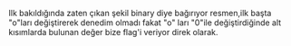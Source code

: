 Ilk bakıldığında zaten çıkan şekil binary diye bağırıyor resmen,ilk başta "o"ları değiştirerek denedim olmadı fakat "o" ları "0"ile değiştirdiğinde alt kısımlarda bulunan değer bize flag'i veriyor direk olarak.
